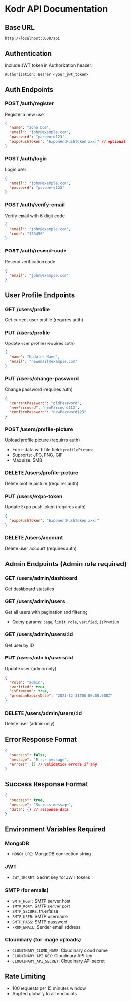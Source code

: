 # Kodr API Documentation

## Base URL
```
http://localhost:5000/api
```

## Authentication
Include JWT token in Authorization header:
```
Authorization: Bearer <your_jwt_token>
```

## Auth Endpoints

### POST /auth/register
Register a new user
```json
{
  "name": "John Doe",
  "email": "john@example.com",
  "password": "password123",
  "expoPushToken": "ExponentPushToken[xxx]" // optional
}
```

### POST /auth/login
Login user
```json
{
  "email": "john@example.com",
  "password": "password123"
}
```

### POST /auth/verify-email
Verify email with 6-digit code
```json
{
  "email": "john@example.com",
  "code": "123456"
}
```

### POST /auth/resend-code
Resend verification code
```json
{
  "email": "john@example.com"
}
```

## User Profile Endpoints

### GET /users/profile
Get current user profile (requires auth)

### PUT /users/profile
Update user profile (requires auth)
```json
{
  "name": "Updated Name",
  "email": "newemail@example.com"
}
```

### PUT /users/change-password
Change password (requires auth)
```json
{
  "currentPassword": "oldPassword",
  "newPassword": "newPassword123",
  "confirmPassword": "newPassword123"
}
```

### POST /users/profile-picture
Upload profile picture (requires auth)
- Form-data with file field: `profilePicture`
- Supports: JPG, PNG, GIF
- Max size: 5MB

### DELETE /users/profile-picture
Delete profile picture (requires auth)

### PUT /users/expo-token
Update Expo push token (requires auth)
```json
{
  "expoPushToken": "ExponentPushToken[xxx]"
}
```

### DELETE /users/account
Delete user account (requires auth)

## Admin Endpoints (Admin role required)

### GET /users/admin/dashboard
Get dashboard statistics

### GET /users/admin/users
Get all users with pagination and filtering
- Query params: `page`, `limit`, `role`, `verified`, `isPremium`

### GET /users/admin/users/:id
Get user by ID

### PUT /users/admin/users/:id
Update user (admin only)
```json
{
  "role": "admin",
  "verified": true,
  "isPremium": true,
  "premiumExpiryDate": "2024-12-31T00:00:00.000Z"
}
```

### DELETE /users/admin/users/:id
Delete user (admin only)

## Error Response Format
```json
{
  "success": false,
  "message": "Error message",
  "errors": [] // validation errors if any
}
```

## Success Response Format
```json
{
  "success": true,
  "message": "Success message",
  "data": {} // response data
}
```

## Environment Variables Required

### MongoDB
- `MONGO_URI`: MongoDB connection string

### JWT
- `JWT_SECRET`: Secret key for JWT tokens

### SMTP (for emails)
- `SMTP_HOST`: SMTP server host
- `SMTP_PORT`: SMTP server port
- `SMTP_SECURE`: true/false
- `SMTP_USER`: SMTP username
- `SMTP_PASS`: SMTP password
- `FROM_EMAIL`: Sender email address

### Cloudinary (for image uploads)
- `CLOUDINARY_CLOUD_NAME`: Cloudinary cloud name
- `CLOUDINARY_API_KEY`: Cloudinary API key
- `CLOUDINARY_API_SECRET`: Cloudinary API secret

## Rate Limiting
- 100 requests per 15 minutes window
- Applied globally to all endpoints
